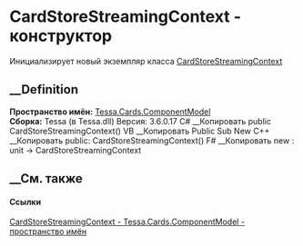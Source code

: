 # CardStoreStreamingContext - конструктор
Инициализирует новый экземпляр класса
[CardStoreStreamingContext](T_Tessa_Cards_ComponentModel_CardStoreStreamingContext.htm)
##  __Definition
 **Пространство имён:**
[Tessa.Cards.ComponentModel](N_Tessa_Cards_ComponentModel.htm)  
 **Сборка:** Tessa (в Tessa.dll) Версия: 3.6.0.17
C# __Копировать
     public CardStoreStreamingContext()
VB __Копировать
     Public Sub New
C++ __Копировать
     public:
    CardStoreStreamingContext()
F# __Копировать
     new : unit -> CardStoreStreamingContext
##  __См. также
#### Ссылки
[CardStoreStreamingContext -
](T_Tessa_Cards_ComponentModel_CardStoreStreamingContext.htm)
[Tessa.Cards.ComponentModel - пространство
имён](N_Tessa_Cards_ComponentModel.htm)
